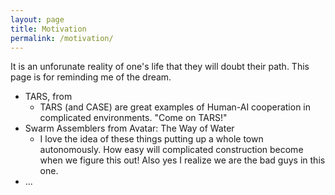 ```yaml
---
layout: page
title: Motivation
permalink: /motivation/
---
```


It is an unforunate reality of one's life that they will doubt their path. This page is for reminding me of the dream.

- TARS, from 
    - TARS (and CASE) are great examples of Human-AI cooperation in complicated environments. "Come on TARS!"
- Swarm Assemblers from Avatar: The Way of Water
    - I love the idea of these things putting up a whole town autonomously. How easy will complicated construction become when we figure this out! Also yes I realize we are the bad guys in this one. 
- ...